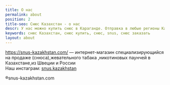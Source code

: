 ```yaml
---
title: О нас
permalink: about
position: 2
title-seo: Снюс Казахстан - о нас
descr: У нас можно купить снюс в Караганде. Отправка в любые регионы Казахстана
keywords: снюс Казахстан, снюс купить, снюс, snus, снюс заказать
layout: about
---
```


https://snus-kazakhstan.com/ — интернет-магазин специализирующийся на продаже (снюса),жевательного табака ,никотиновых паунчей в Казахстане,из Швеции и России<br>
Наш инстаграм: <a href="//www.instagram.com/snus.kazakhstan/">snus.kazakhstan</a>

&#174;snus-kazakhstan.com